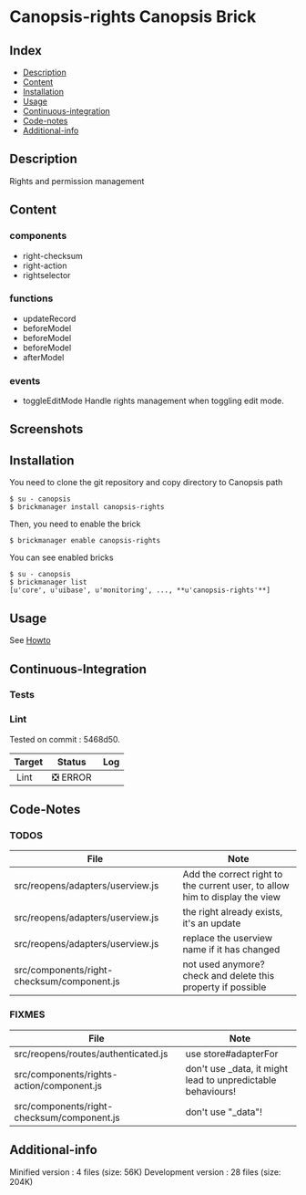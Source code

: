 # Canopsis-rights Canopsis Brick

## Index

- [Description](#description)
- [Content](#content)
- [Installation](#installation)
- [Usage](#usage)
- [Continuous-integration](#continuous-integration)
- [Code-notes](#code-notes)
- [Additional-info](#additional-info)

## Description

Rights and permission management

## Content

### components

 - right-checksum
 - right-action
 - rightselector

### functions

 - updateRecord
 - beforeModel
 - beforeModel
 - beforeModel
 - afterModel

### events

 - toggleEditMode
Handle rights management when toggling edit mode.



## Screenshots



## Installation

You need to clone the git repository and copy directory to Canopsis path

    $ su - canopsis
    $ brickmanager install canopsis-rights

Then, you need to enable the brick

    $ brickmanager enable canopsis-rights

You can see enabled bricks

    $ su - canopsis
    $ brickmanager list
    [u'core', u'uibase', u'monitoring', ..., **u'canopsis-rights'**]

## Usage

See [Howto](https://git.canopsis.net/canopsis-ui-bricks/canopsis-rights/blob/master/doc/index.rst)

## Continuous-Integration

### Tests



### Lint

Tested on commit : 5468d50.

| Target | Status | Log |
| ------ | ------ | --- |
| Lint   | :negative_squared_cross_mark: ERROR |  |


## Code-Notes

### TODOS

| File   | Note   |
|--------|--------|
| src/reopens/adapters/userview.js | Add the correct right to the current user, to allow him to display the view |
| src/reopens/adapters/userview.js | the right already exists, it's an update |
| src/reopens/adapters/userview.js | replace the userview name if it has changed |
| src/components/right-checksum/component.js | not used anymore? check and delete this property if possible |


### FIXMES

| File   | Note   |
|--------|--------|
| src/reopens/routes/authenticated.js | use store#adapterFor |
| src/components/rights-action/component.js | don't use _data, it might lead to unpredictable behaviours! |
| src/components/right-checksum/component.js | don't use "_data"! |


## Additional-info

Minified version : 4 files (size: 56K)
Development version : 28 files (size: 204K)
